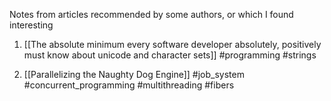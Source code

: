 Notes from articles recommended by some authors, or which I found interesting
1. [[The absolute minimum every software developer absolutely, positively must know about unicode and character sets]]
	#programming #strings

2. [[Parallelizing the Naughty Dog Engine]] 
	#job_system #concurrent_programming #multithreading #fibers